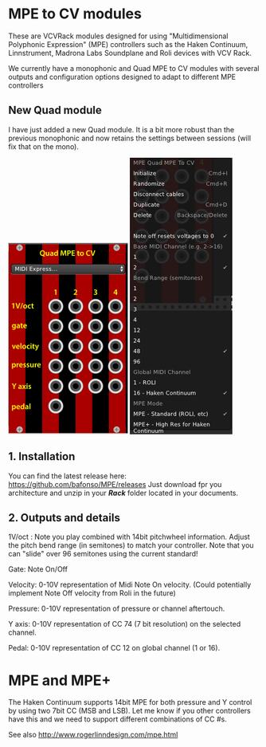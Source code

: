 
# MPE to CV modules

These are VCVRack modules designed for using "Multidimensional Polyphonic Expression" (MPE) controllers such as the Haken Continuum, Linnstrument, Madrona Labs Soundplane and Roli devices with VCV Rack.

We currently have a monophonic and Quad MPE to CV modules with several outputs and configuration options designed to adapt to different MPE controllers

## New Quad module

I have just added a new Quad module. It is a bit more robust than the previous monophonic and now retains the settings between sessions (will fix that on the mono).

![SCREENSHOT](doc/Quad_faceplate.png)
![SCREENSHOT](doc/Quad_menu.png)


## 1. Installation 

You can find the latest release here: https://github.com/bafonso/MPE/releases
Just download fpr you architecture and unzip in your _**Rack**_ folder located in your documents.


## 2. Outputs and details
1V/oct : Note you play combined with 14bit pitchwheel information. Adjust the pitch bend range (in semitones) to match your controller. Note that you can "slide" over 96 semitones using the current standard!

Gate: Note On/Off 

Velocity: 0-10V representation of Midi Note On velocity. (Could potentially implement Note Off velocity from Roli in the future)

Pressure: 0-10V representation of pressure or channel aftertouch. 

Y axis: 0-10V representation of CC 74 (7 bit resolution) on the selected channel. 

Pedal: 0-10V representation of CC 12 on global channel (1 or 16). 

# MPE and MPE+
The Haken Continuum supports 14bit MPE for both pressure and Y control by using two 7bit CC (MSB and LSB). Let me know if you other controllers have this and we need to support different combinations of CC #s.

See also http://www.rogerlinndesign.com/mpe.html 

